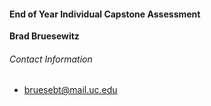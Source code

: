 #### End of Year Individual Capstone Assessment
**Brad Bruesewitz**

###### Contact Information
* bruesebt@mail.uc.edu